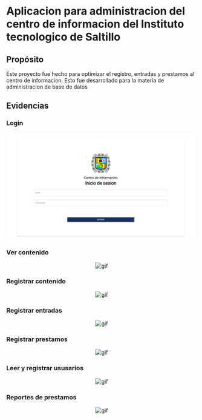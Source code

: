 # Aplicacion para administracion del centro de informacion del Instituto tecnologico de Saltillo

## Propósito 

Este proyecto fue hecho para optimizar el registro, entradas y prestamos al centro de informacion.
Esto fue desarrollado para la materia de administracion de base de datos

## Evidencias

### Login

<div align="center">
  <img src="./login.png" alt="login"/>
</div>

### Ver contenido

<div align="center">
  <img src="./anime-coding.gif" alt="gif"/>
</div>

### Registrar contenido

<div align="center">
  <img src="./anime-coding.gif" alt="gif"/>
</div>

### Registrar entradas

<div align="center">
  <img src="./anime-coding.gif" alt="gif"/>
</div>

### Registrar prestamos

<div align="center">
  <img src="./anime-coding.gif" alt="gif"/>
</div>

### Leer y registrar ususarios

<div align="center">
  <img src="./anime-coding.gif" alt="gif"/>
</div>

### Reportes de prestamos

<div align="center">
  <img src="./anime-coding.gif" alt="gif"/>
</div>


